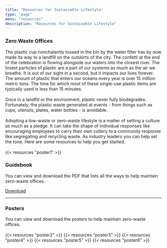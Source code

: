```yaml
---
title: "Resources for Sustainable Lifestyle"
type: "page"
menu: "resources"
description: "Resources for Sustainable Lifestyle"
---
```


<h3 class="title">Zero Waste Offices</h3>

<div class="row">
    <div class="ten columns">
        The plastic cup nonchalantly tossed in the bin by the water filter has by now made its way to a landfill on the outskirts of the city.
        The confetti at the end of the celebration is flowing alongside our waters into the closest river.
        The tiniest particles of plastic are a part of our systems as much as the air we breathe.
        It is out of our sight in a second, but it impacts our lives forever.
        The amount of plastic that enters our oceans every year is over 15 million metric tons.
        The time for which most of these single-use plastic items are typically used is less than 15 minutes.  <br/><br/>
        Once in a landfill or the environment, plastic never fully biodegrades. Fortunately, the plastic waste generated at events - from things such as cups, utensils, plates, water bottles - is avoidable.<br/><br/>
        Adopting a low-waste or zero-waste lifestyle is a matter of setting a culture as much as a pledge. It can take the shape of individual responses like encouraging employees to carry their own cutlery to a community response like segregating and recycling waste. As industry leaders you can help set the tone. Here are some resources to help you get started.<br/><br/>
    </div>
</div>

<div class="row">
    <div class="five columns">
        <div class="guidebook">
            {{< resources "poster1" >}}
        </div>        
    </div>
    <div class="five columns">
        <div class="guidebook-download">
            <h3 class="title">Guidebook</h3>
            <p>You can view and download the PDF that lists all the ways to help maintain zero-waste offices.</p>
            <a href="https://drive.google.com/uc?export=view&id=14pGQKAFZ-blTRj_Kxxf3w-XKGoVj0b90" class="button">Download</a>
        </div>
    </div>
</div>
<hr />
<h3 class="title">Posters</h3>
<div class="row">
    You can view and download the posters to help maintain zero-waste offices.    
</div>
<br />
<div class="posters">
    {{< resources "poster2" >}}
    {{< resources "poster3" >}}
    {{< resources "poster4" >}}
    {{< resources "poster5" >}}
    {{< resources "poster6" >}}
</div>
